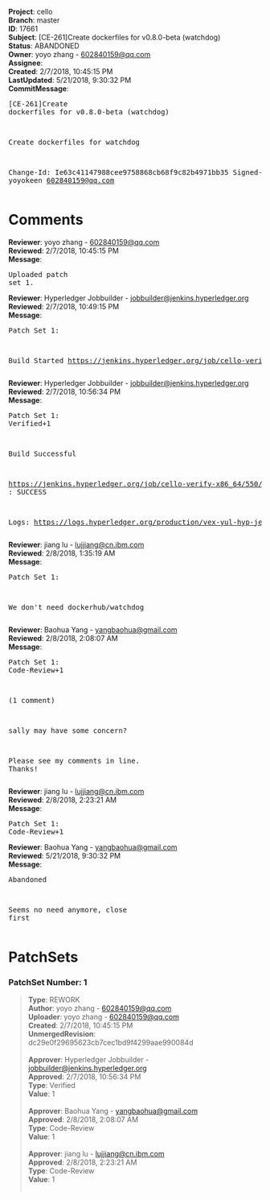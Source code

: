 <strong>Project</strong>: cello<br><strong>Branch</strong>: master<br><strong>ID</strong>: 17661<br><strong>Subject</strong>: [CE-261]Create dockerfiles for v0.8.0-beta (watchdog)<br><strong>Status</strong>: ABANDONED<br><strong>Owner</strong>: yoyo zhang - 602840159@qq.com<br><strong>Assignee</strong>:<br><strong>Created</strong>: 2/7/2018, 10:45:15 PM<br><strong>LastUpdated</strong>: 5/21/2018, 9:30:32 PM<br><strong>CommitMessage</strong>:<br><pre>[CE-261]Create dockerfiles for v0.8.0-beta (watchdog)

Create dockerfiles for watchdog

Change-Id: Ie63c41147988cee9758868cb68f9c82b4971bb35
Signed-off-by: yoyokeen <602840159@qq.com>
</pre><h1>Comments</h1><strong>Reviewer</strong>: yoyo zhang - 602840159@qq.com<br><strong>Reviewed</strong>: 2/7/2018, 10:45:15 PM<br><strong>Message</strong>: <pre>Uploaded patch set 1.</pre><strong>Reviewer</strong>: Hyperledger Jobbuilder - jobbuilder@jenkins.hyperledger.org<br><strong>Reviewed</strong>: 2/7/2018, 10:49:15 PM<br><strong>Message</strong>: <pre>Patch Set 1:

Build Started https://jenkins.hyperledger.org/job/cello-verify-x86_64/550/</pre><strong>Reviewer</strong>: Hyperledger Jobbuilder - jobbuilder@jenkins.hyperledger.org<br><strong>Reviewed</strong>: 2/7/2018, 10:56:34 PM<br><strong>Message</strong>: <pre>Patch Set 1: Verified+1

Build Successful 

https://jenkins.hyperledger.org/job/cello-verify-x86_64/550/ : SUCCESS

Logs: https://logs.hyperledger.org/production/vex-yul-hyp-jenkins-3/cello-verify-x86_64/550</pre><strong>Reviewer</strong>: jiang lu - lujjiang@cn.ibm.com<br><strong>Reviewed</strong>: 2/8/2018, 1:35:19 AM<br><strong>Message</strong>: <pre>Patch Set 1:

We don't need dockerhub/watchdog</pre><strong>Reviewer</strong>: Baohua Yang - yangbaohua@gmail.com<br><strong>Reviewed</strong>: 2/8/2018, 2:08:07 AM<br><strong>Message</strong>: <pre>Patch Set 1: Code-Review+1

(1 comment)

sally may have some concern?

Please see my comments in line. Thanks!</pre><strong>Reviewer</strong>: jiang lu - lujjiang@cn.ibm.com<br><strong>Reviewed</strong>: 2/8/2018, 2:23:21 AM<br><strong>Message</strong>: <pre>Patch Set 1: Code-Review+1</pre><strong>Reviewer</strong>: Baohua Yang - yangbaohua@gmail.com<br><strong>Reviewed</strong>: 5/21/2018, 9:30:32 PM<br><strong>Message</strong>: <pre>Abandoned

Seems no need anymore, close first</pre><h1>PatchSets</h1><h3>PatchSet Number: 1</h3><blockquote><strong>Type</strong>: REWORK<br><strong>Author</strong>: yoyo zhang - 602840159@qq.com<br><strong>Uploader</strong>: yoyo zhang - 602840159@qq.com<br><strong>Created</strong>: 2/7/2018, 10:45:15 PM<br><strong>UnmergedRevision</strong>: dc29e0f29695623cb7cec1bd9f4299aae990084d<br><br><strong>Approver</strong>: Hyperledger Jobbuilder - jobbuilder@jenkins.hyperledger.org<br><strong>Approved</strong>: 2/7/2018, 10:56:34 PM<br><strong>Type</strong>: Verified<br><strong>Value</strong>: 1<br><br><strong>Approver</strong>: Baohua Yang - yangbaohua@gmail.com<br><strong>Approved</strong>: 2/8/2018, 2:08:07 AM<br><strong>Type</strong>: Code-Review<br><strong>Value</strong>: 1<br><br><strong>Approver</strong>: jiang lu - lujjiang@cn.ibm.com<br><strong>Approved</strong>: 2/8/2018, 2:23:21 AM<br><strong>Type</strong>: Code-Review<br><strong>Value</strong>: 1<br><br></blockquote>